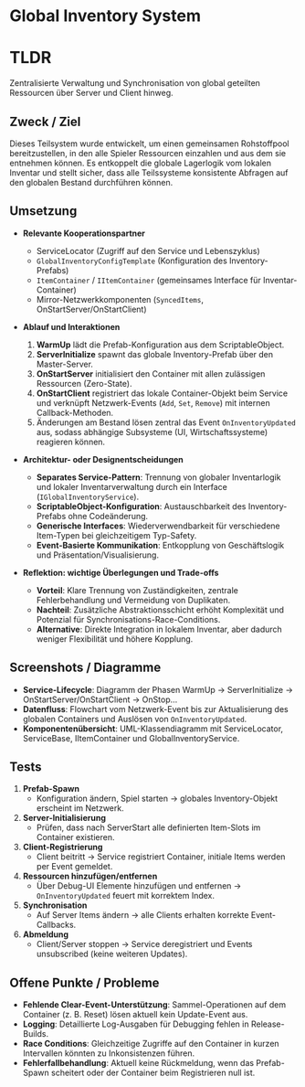 # Global Inventory System

# TLDR  
Zentralisierte Verwaltung und Synchronisation von global geteilten Ressourcen über Server und Client hinweg.

## Zweck / Ziel  
Dieses Teilsystem wurde entwickelt, um einen gemeinsamen Rohstoffpool bereitzustellen, in den alle Spieler Ressourcen einzahlen und aus dem sie entnehmen können. Es entkoppelt die globale Lagerlogik vom lokalen Inventar und stellt sicher, dass alle Teilssysteme konsistente Abfragen auf den globalen Bestand durchführen können.

## Umsetzung  
- **Relevante Kooperationspartner**  
  - ServiceLocator (Zugriff auf den Service und Lebenszyklus)  
  - `GlobalInventoryConfigTemplate` (Konfiguration des Inventory-Prefabs)  
  - `ItemContainer` / `IItemContainer` (gemeinsames Interface für Inventar-Container)  
  - Mirror-Netzwerkkomponenten (`SyncedItems`, OnStartServer/OnStartClient)  

- **Ablauf und Interaktionen**  
  1. **WarmUp** lädt die Prefab-Konfiguration aus dem ScriptableObject.  
  2. **ServerInitialize** spawnt das globale Inventory-Prefab über den Master-Server.  
  3. **OnStartServer** initialisiert den Container mit allen zulässigen Ressourcen (Zero-State).  
  4. **OnStartClient** registriert das lokale Container-Objekt beim Service und verknüpft Netzwerk-Events (`Add`, `Set`, `Remove`) mit internen Callback-Methoden.  
  5. Änderungen am Bestand lösen zentral das Event `OnInventoryUpdated` aus, sodass abhängige Subsysteme (UI, Wirtschaftssysteme) reagieren können.  

- **Architektur- oder Designentscheidungen**  
  - **Separates Service-Pattern**: Trennung von globaler Inventarlogik und lokaler Inventarverwaltung durch ein Interface (`IGlobalInventoryService`).  
  - **ScriptableObject-Konfiguration**: Austauschbarkeit des Inventory-Prefabs ohne Codeänderung.  
  - **Generische Interfaces**: Wiederverwendbarkeit für verschiedene Item-Typen bei gleichzeitigem Typ-Safety.  
  - **Event-Basierte Kommunikation**: Entkopplung von Geschäftslogik und Präsentation/Visualisierung.  

- **Reflektion: wichtige Überlegungen und Trade-offs**  
  - **Vorteil**: Klare Trennung von Zuständigkeiten, zentrale Fehlerbehandlung und Vermeidung von Duplikaten.  
  - **Nachteil**: Zusätzliche Abstraktionsschicht erhöht Komplexität und Potenzial für Synchronisations-Race-Conditions.  
  - **Alternative**: Direkte Integration in lokalem Inventar, aber dadurch weniger Flexibilität und höhere Kopplung.

## Screenshots / Diagramme  
- **Service-Lifecycle**: Diagramm der Phasen WarmUp → ServerInitialize → OnStartServer/OnStartClient → OnStop…  
- **Datenfluss**: Flowchart vom Netzwerk-Event bis zur Aktualisierung des globalen Containers und Auslösen von `OnInventoryUpdated`.  
- **Komponentenübersicht**: UML-Klassendiagramm mit ServiceLocator, ServiceBase, IItemContainer und GlobalInventoryService.

## Tests  
1. **Prefab-Spawn**  
   - Konfiguration ändern, Spiel starten → globales Inventory-Objekt erscheint im Netzwerk.  
2. **Server-Initialisierung**  
   - Prüfen, dass nach ServerStart alle definierten Item-Slots im Container existieren.  
3. **Client-Registrierung**  
   - Client beitritt → Service registriert Container, initiale Items werden per Event gemeldet.  
4. **Ressourcen hinzufügen/entfernen**  
   - Über Debug-UI Elemente hinzufügen und entfernen → `OnInventoryUpdated` feuert mit korrektem Index.  
5. **Synchronisation**  
   - Auf Server Items ändern → alle Clients erhalten korrekte Event-Callbacks.  
6. **Abmeldung**  
   - Client/Server stoppen → Service deregistriert und Events unsubscribed (keine weiteren Updates).

## Offene Punkte / Probleme  
- **Fehlende Clear-Event-Unterstützung**: Sammel-Operationen auf dem Container (z. B. Reset) lösen aktuell kein Update-Event aus.  
- **Logging**: Detaillierte Log-Ausgaben für Debugging fehlen in Release-Builds.  
- **Race Conditions**: Gleichzeitige Zugriffe auf den Container in kurzen Intervallen könnten zu Inkonsistenzen führen.  
- **Fehlerfallbehandlung**: Aktuell keine Rückmeldung, wenn das Prefab-Spawn scheitert oder der Container beim Registrieren null ist.


